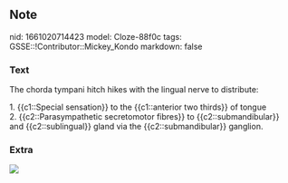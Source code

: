 ## Note
nid: 1661020714423
model: Cloze-88f0c
tags: GSSE::!Contributor::Mickey_Kondo
markdown: false

### Text
The chorda tympani hitch hikes with the lingual nerve to
distribute:
<div>
  1. {{c1::Special sensation}} to the {{c1::anterior two thirds}}
  of tongue
</div>
<div>
  2. {{c2::Parasympathetic secretomotor fibres}} to
  {{c2::submandibular}} and {{c2::sublingual}} gland via the
  {{c2::submandibular}} ganglion.
</div>

### Extra
<img src="070417_0939_ChordaTympa1.jpg">
